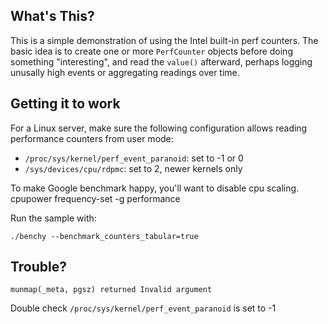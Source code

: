 What's This?
------
This is a simple demonstration of using the Intel built-in perf
counters. The basic idea is to create one or more `PerfCounter`
objects before doing something "interesting", and read the `value()`
afterward, perhaps logging unusally high events or aggregating
readings over time.

Getting it to work
------
For a Linux server, make sure the following configuration allows reading
performance counters from user mode:

   - `/proc/sys/kernel/perf_event_paranoid`: set to -1 or 0
   - `/sys/devices/cpu/rdpmc`: set to 2, newer kernels only

To make Google benchmark happy, you'll want to disable cpu scaling.
    cpupower frequency-set -g performance

Run the sample with:

    ./benchy --benchmark_counters_tabular=true

Trouble?
----

    munmap(_meta, pgsz) returned Invalid argument

Double check `/proc/sys/kernel/perf_event_paranoid` is set to -1
